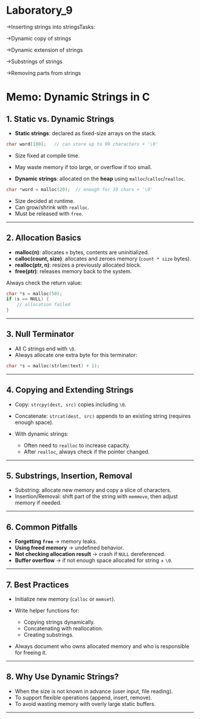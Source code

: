 # Laboratory_9

->Inserting strings into stringsTasks:

->Dynamic copy of strings

->Dynamic extension of strings

->Substrings of strings

->Removing parts from strings


# Memo: Dynamic Strings in C


## 1. Static vs. Dynamic Strings

* **Static strings**: declared as fixed-size arrays on the stack.

```c
char word[100];   // can store up to 99 characters + '\0'
```

* Size fixed at compile time.

* May waste memory if too large, or overflow if too small.

* **Dynamic strings**: allocated on the **heap** using `malloc`/`calloc`/`realloc`.

```c
char *word = malloc(20);  // enough for 19 chars + '\0'
```

* Size decided at runtime.
* Can grow/shrink with `realloc`.
* Must be released with `free`.

---

## 2. Allocation Basics

* **malloc(n)**: allocates `n` bytes, contents are uninitialized.
* **calloc(count, size)**: allocates and zeroes memory (`count * size` bytes).
* **realloc(ptr, n)**: resizes a previously allocated block.
* **free(ptr)**: releases memory back to the system.

Always check the return value:

```c
char *s = malloc(50);
if (s == NULL) {
    // allocation failed
}
```

---

## 3. Null Terminator

* All C strings end with `\0`.
* Always allocate one extra byte for this terminator:

```c
char *s = malloc(strlen(text) + 1);
```

---

## 4. Copying and Extending Strings

* Copy: `strcpy(dest, src)` copies including `\0`.
* Concatenate: `strcat(dest, src)` appends to an existing string (requires enough space).
* With dynamic strings:

  * Often need to `realloc` to increase capacity.
  * After `realloc`, always check if the pointer changed.

---

## 5. Substrings, Insertion, Removal

* Substring: allocate new memory and copy a slice of characters.
* Insertion/Removal: shift part of the string with `memmove`, then adjust memory if needed.

---

## 6. Common Pitfalls

* **Forgetting `free`** → memory leaks.
* **Using freed memory** → undefined behavior.
* **Not checking allocation result** → crash if `NULL` dereferenced.
* **Buffer overflow** → if not enough space allocated for string + `\0`.

---

## 7. Best Practices

* Initialize new memory (`calloc` or `memset`).
* Write helper functions for:

  * Copying strings dynamically.
  * Concatenating with reallocation.
  * Creating substrings.
* Always document who owns allocated memory and who is responsible for freeing it.

---

## 8. Why Use Dynamic Strings?

* When the size is not known in advance (user input, file reading).
* To support flexible operations (append, insert, remove).
* To avoid wasting memory with overly large static buffers.

---




